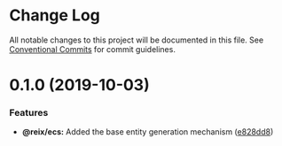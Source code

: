 # Change Log

All notable changes to this project will be documented in this file.
See [Conventional Commits](https://conventionalcommits.org) for commit guidelines.

# 0.1.0 (2019-10-03)


### Features

* **@reix/ecs:** Added the base entity generation mechanism ([e828dd8](https://github.com/Mateiadrielrafael/reix/commit/e828dd8))
